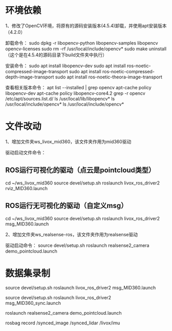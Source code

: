 # 环境依赖
1、修改了OpenCV环境，将原有的源码安装版本(4.5.4)卸载，并使用apt安装版本（4.2.0）

卸载命令：
sudo dpkg -r libopencv-python libopencv-samples libopencv opencv-licenses
sudo rm -rf /usr/local/include/opencv*
sudo make uninstall（这个是在4.5.4的源码目录下build文件夹中执行）

安装命令：
sudo apt install libopencv-dev
sudo apt install ros-noetic-compressed-image-transport
sudo apt install ros-noetic-compressed-depth-image-transport
sudo apt install ros-noetic-theora-image-transport

查看相关版本命令：
apt list --installed | grep opencv
apt-cache policy libopencv-dev
apt-cache policy libopencv-core4.2
grep -r opencv /etc/apt/sources.list.d/
ls /usr/local/lib/libopencv*
ls /usr/local/include/opencv*
ls /usr/local/include/opencv*

# 文件改动
1、增加文件夹ws_livox_mid360，该文件夹作用为mid360驱动

驱动启动文件命令：

## ROS运行可视化的驱动（点云是pointcloud类型）

cd ~/ws_livox_mid360
source devel/setup.sh
roslaunch livox_ros_driver2 rviz_MID360.launch

## ROS运行无可视化的驱动（自定义msg）

cd ~/ws_livox_mid360
source devel/setup.sh
roslaunch livox_ros_driver2 msg_MID360.launch

2、增加文件夹ws_realsense-ros，该文件夹作用为realsense驱动

驱动启动命令：
source devel/setup.sh
roslaunch realsense2_camera demo_pointcloud.launch


# 数据集录制

source devel/setup.sh
roslaunch livox_ros_driver2 msg_MID360.launch

source devel/setup.sh
roslaunch livox_ros_driver2 msg_MID360_sync.launch

roslaunch realsense2_camera demo_pointcloud.launch



rosbag record /synced_image /synced_lidar /livox/imu

<!-- rosbag record /camera/color/image_raw/compressed /camera/depth/image_rect_raw/compressed /camera/depth/color/points /livox/lidar /livox/imu -->
